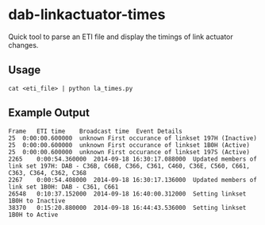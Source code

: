 # dab-linkactuator-times
Quick tool to parse an ETI file and display the timings of link actuator changes.

## Usage
```
cat <eti_file> | python la_times.py
```

## Example Output
```
Frame	ETI time	Broadcast time	Event Details
25	0:00:00.600000	unknown	First occurance of linkset 197H (Inactive)
25	0:00:00.600000	unknown	First occurance of linkset 1B0H (Active)
25	0:00:00.600000	unknown	First occurance of linkset 197S (Active)
2265	0:00:54.360000	2014-09-18 16:30:17.088000	Updated members of link set 197H: DAB - C36B, C66B, C366, C361, C460, C36E, C560, C661, C363, C364, C362, C368 
2267	0:00:54.408000	2014-09-18 16:30:17.136000	Updated members of link set 1B0H: DAB - C361, C661 
26548	0:10:37.152000	2014-09-18 16:40:00.312000	Setting linkset 1B0H to Inactive
38370	0:15:20.880000	2014-09-18 16:44:43.536000	Setting linkset 1B0H to Active

```
